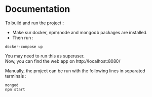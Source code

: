 # Documentation

To build and run the project : 
* Make sur docker, npm/node and mongodb packages are installed.
* Then run : 
```
docker-compose up
```
You may need to run this as superuser.  
Now, you can find the web app on http://localhost:8080/

Manually, the project can be run with the following lines in separated terminals : 
```
mongod
npm start
```
